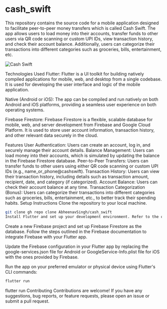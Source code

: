 # cash_swift

This repository contains the source code for a mobile application designed to facilitate peer-to-peer money transfers which is called Cash Swift. The app allows users to load money into their accounts, transfer funds to other users via QR code scanning or custom UPI IDs, view transaction history, and check their account balance. Additionally, users can categorize their transactions into different categories such as groceries, bills, entertainment, etc.

![Cash Swift](https://github.com/AbheenavSingh/cash_swift/assets/113464197/e5398a6f-a081-4ab1-a333-d041e0678017) 

Technologies Used
Flutter: Flutter is a UI toolkit for building natively compiled applications for mobile, web, and desktop from a single codebase. It is used for developing the user interface and logic of the mobile application.

Native (Android or iOS): The app can be compiled and run natively on both Android and iOS platforms, providing a seamless user experience on both operating systems.

Firebase Firestore: Firebase Firestore is a flexible, scalable database for mobile, web, and server development from Firebase and Google Cloud Platform. It is used to store user account information, transaction history, and other relevant data securely in the cloud.

Features
User Authentication: Users can create an account, log in, and securely manage their account details.
Balance Management: Users can load money into their accounts, which is simulated by updating the balance in the Firebase Firestore database.
Peer-to-Peer Transfers: Users can transfer funds to other users using either QR code scanning or custom UPI IDs (e.g., name_or_phone@cashswift).
Transaction History: Users can view their transaction history, including details such as transaction amount, recipient, date, and category (if categorized).
Account Balance: Users can check their account balance at any time.
Transaction Categorization (Bonus): Users can categorize their transactions into different categories such as groceries, bills, entertainment, etc., to better track their spending habits.
Setup Instructions
Clone the repository to your local machine.

```bash
git clone gh repo clone AbheenavSingh/cash_swift
Install Flutter and set up your development environment. Refer to the official Flutter documentation for instructions.
```

Create a new Firebase project and set up Firebase Firestore as the database. Follow the steps outlined in the Firebase documentation to integrate Firebase with your Flutter app.

Update the Firebase configuration in your Flutter app by replacing the google-services.json file for Android or GoogleService-Info.plist file for iOS with the ones provided by Firebase.

Run the app on your preferred emulator or physical device using Flutter's CLI commands:

```bash
flutter run
```
flutter run
Contributing
Contributions are welcome! If you have any suggestions, bug reports, or feature requests, please open an issue or submit a pull request.

